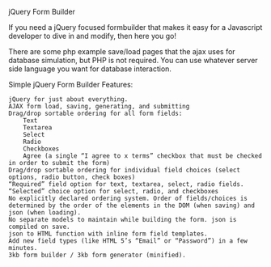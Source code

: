 jQuery Form Builder

If you need a jQuery focused formbuilder that makes it easy for a Javascript developer to dive in and modify, then here you go! 

There are some php example save/load pages that the ajax uses for database simulation, but PHP is not required. You can use whatever server side language you want for database interaction.

Simple jQuery Form Builder Features:

    jQuery for just about everything.
    AJAX form load, saving, generating, and submitting
    Drag/drop sortable ordering for all form fields:
        Text
        Textarea
        Select
        Radio
        Checkboxes
        Agree (a single “I agree to x terms” checkbox that must be checked in order to submit the form)
    Drag/drop sortable ordering for individual field choices (select options, radio button, check boxes)
    “Required” field option for text, textarea, select, radio fields.
    “Selected” choice option for select, radio, and checkboxes
    No explicitly declared ordering system. Order of fields/choices is determined by the order of the elements in the DOM (when saving) and json (when loading).
    No separate models to maintain while building the form. json is compiled on save.
    json to HTML function with inline form field templates.
    Add new field types (like HTML 5’s “Email” or “Password”) in a few minutes.
    3kb form builder / 3kb form generator (minified).

